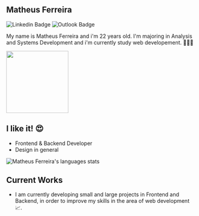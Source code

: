 ## Matheus Ferreira

![Linkedin Badge](https://img.shields.io/badge/-Matheus%20Ferreira-0897bf?style=flat-square&logo=Linkedin&logoColor=white&link=https://www.linkedin.com/in/matheusfsiqueira/)
![Outlook Badge](https://img.shields.io/badge/-matheus.ferreira9@hotmail.com-0897bf?style=flat-square&logo=Gmail&logoColor=white&link=mailto:matheus.ferreira9@hotmail.com)

My name is Matheus Ferreira and i'm 22 years old. I'm majoring in Analysis and Systems Development and i'm currently study web developement. 👨🏼‍🎓


<p align="left">
  <a href="https://github.com/anuraghazra/github-readme-stats">
    <img
      align="center"
      height="165"
      src="https://github-readme-stats.vercel.app/api?username=iammatheus&count_private=true&show_icons=true&custom_title=Github%20Status&hide=issues&theme=radical"
    />
  </a>
</p>

## I like it! 😍
* Frontend & Backend Developer
* Design in general

![Matheus Ferreira's languages stats](https://github-readme-stats.vercel.app/api/top-langs/?username=iammatheus&layout=compact&&theme=radical)

## Current Works 

 * I am currently developing small and large projects in Frontend and Backend,  in order to improve my skills in the area of ​​web development 📈.
